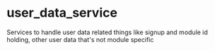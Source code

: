 # user_data_service
Services to handle user data related things like signup and module id holding, other user data that's not module specific
